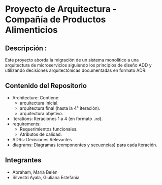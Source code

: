 # Proyecto de Arquitectura - Compañía de Productos Alimenticios 

## Descripción :
Este proyecto aborda la migración de un sistema monolítico a una arquitectura de microservicios siguiendo los principios de diseño ADD y utilizando decisiones arquitectónicas documentadas en formato ADR. 

## Contenido del Repositorio
- Architecture: 
   Contiene: 
     - arquitectura inicial.
     - arquitectura final (hasta la 4° iteración).
     - arquitectura objetivo.
- Iterations: Iteraciones 1 a 4 (en formato `.md`).
- requirements: 
     - Requerimientos funcionales. 
     - Atributos de calidad.
- ADRs: Decisiones Relevantes
- diagrams: Diagramas (componentes y secuencias) para cada iteración.

## Integrantes
- Abraham, María Belén 
- Silvestri Ayala, Giuliana Estefania
